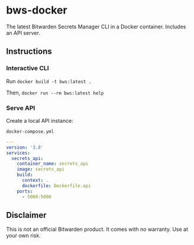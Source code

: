# bws-docker
The latest Bitwarden Secrets Manager CLI in a Docker container. Includes an API server.

## Instructions
### Interactive CLI
Run `docker build -t bws:latest .`

Then, `docker run --rm bws:latest help`

### Serve API
Create a local API instance:

`docker-compose.yml`
```yaml
---
version: '3.8'
services:
  secrets_api:
    container_name: secrets_api
    image: secrets_api
    build:
      context: .
      dockerfile: Dockerfile.api
    ports:
      - 5000:5000
```

## Disclaimer
This is not an official Bitwarden product. It comes with no warranty. Use at your own risk.
